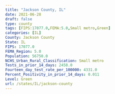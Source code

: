 ```yaml
---
title: "Jackson County, IL"
date: 2021-06-28
draft: false
type: county
tags: [FIPS:17077.0,FEMA:5.0,Small metro,Green]
categories: [IL]
County: Jackson County
State: IL
FIPS: 17077.0
FEMA_Region: 5.0
Population: 56750.0
NCHS_Urban_Rural_Classification: Small metro
Tests_in_prior_14_days: 2458.0
Fourteen_day_test_rate_per_100000: 4331.0
Percent_Positivity_in_prior_14_days: 0.011
Level: Green
url: /states/IL/jackson-county
---
```



